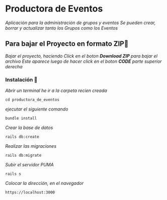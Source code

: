 # Productora de Eventos

_Aplicación para la administración de grupos y eventos_
_Se pueden crear, borrar y actualizar tanto los Grupos como los Eventos_

## Para bajar el Proyecto en formato ZIP🚀

_Bajar el proyecto, haciendo Click en el boton_
_***Download ZIP*** para bajar el archivo_
_Este aparece luego de hacer click en el boton ***CODE*** parte superior derecha_

### Instalación 🔧

_Abrir un terminal he ir a la carpeta recien creada_

```
cd productora_de_eventos
```

_ejecutar el siguiente comando_

```
bundle install
```
_Crear la base de datos_

```
rails db:create
```

_Realizar las migraciones_

```
rails db:migrate
```

_Subir el servidor PUMA_

```
rails s
```
_Colocar la dirección, en el navegador_

```
https://localhost:3000
```




